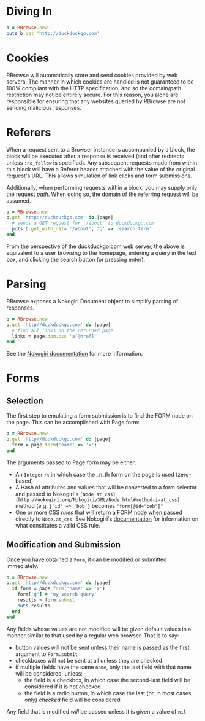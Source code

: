 Diving In
========

```ruby
b = RBrowse.new
puts b.get 'http://duckduckgo.com'
```


Cookies
========

RBrowse will automatically store and send cookies provided by web servers. The
manner in which cookies are handled is not guaranteed to be 100% compliant with
the HTTP specification, and so the domain/path restriction may not be entirely 
secure. For this reason, you alone are responsible for ensuring that any websites 
queried by RBrowse are not sending malicious responses.


Referers
========

When a request sent to a Browser instance is accompanied by a block, the block
will be executed after a response is received (and after redirects unless
`:no_follow` is specified). Any subsequent requests made from within this block
will have a Referer header attached with the value of the original request's URL.
This allows simulation of link clicks and form submissions.

Additionally, when performing requests within a block, you may supply only the
request _path_. When doing so, the domain of the referring request will be assumed.

```ruby
b = RBrowse.new
b.get 'http://duckduckgo.com' do |page|
  # sends a GET request for '/about' to duckduckgo.com
  puts b.get_with_data '/about', 'q' => 'search term'
end
```

From the perspective of the duckduckgo.com web server, the above is equivalent 
to a user browsing to the homepage, entering a query in the text box, and clicking 
the search button (or pressing enter).


Parsing
======

RBrowse exposes a Nokogiri Document object to simplify parsing of responses.

```ruby
b = RBrowse.new
b.get 'http//duckduckgo.com' do |page|
  # find all links on the returned page
  links = page.dom.css 'a[@href]'
end
```

See the [Nokogiri documentation](http://nokogiri.org/) for more information.


Forms
=======

Selection
------

The first step to emulating a form submission is to find the FORM node on the
page. This can be accomplished with Page.form:

```ruby
b = RBrowse.new
b.get 'http//duckduckgo.com' do |page|
  form = page.form('name' => 'x')
end
```

The arguments passed to Page.form may be either:

 - An `Integer` _n_: in which case the _n_th form on the page is used (zero-
   based)
 - A Hash of attributes and values that will be converted to a form selector
   and passed to Nokogiri's `[Node.at_css](http://nokogiri.org/Nokogiri/XML/Node.html#method-i-at_css)`
   method (e.g. `{'id' => 'bob'}` becomes `"form[@id="bob"]"`
 - One or more CSS _rules_ that will return a FORM node when passed directly to 
   `Node.at_css`. See Nokogiri's [documentation](http://nokogiri.org/Nokogiri/XML/Node.html#method-i-css)
   for information on what constitutes a valid CSS rule.


Modification and Submission
-------

Once you have obtained a `Form`, it can be modified or submitted immediately.

```ruby
b = RBrowse.new
b.get 'http//duckduckgo.com' do |page|
  if form = page.form('name' => 'x')
    form['q'] = 'my search query'
    results = form.submit
    puts results
  end
end
```

Any fields whose values are not modified will be given default values in a manner
similar to that used by a regular web browser. That is to say:

 - button values will not be sent unless their name is passed as the first
   argument to `Form.submit`
 - checkboxes will not be sent at all unless they are checked
 - if multiple fields have the same `name`, only the last field with that name
   will be considered, unless:
   - the field is a checkbox, in which case the second-last field will be 
     considered if it is not checked
   - the field is a radio button, in which case the last (or, in most cases, only)
     _checked_ field will be considered

Any field that is modified _will_ be passed unless it is given a value of `nil`.
